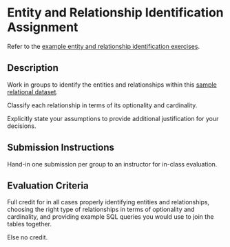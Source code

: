 # Entity and Relationship Identification Assignment

Refer to the [example entity and relationship identification exercises](/resources/database-design/conceptual-design/conceptual-design-exercises.md).

## Description

Work in groups to identify the entities and relationships within this [sample relational dataset](#TODO).

Classify each relationship in terms of its optionality and cardinality.

Explicitly state your assumptions to provide additional justification for your decisions.

## Submission Instructions

Hand-in one submission per group to an instructor for in-class evaluation.

## Evaluation Criteria

Full credit for in all cases properly identifying entities and relationships, choosing the right type of relationships in terms of optionality and cardinality, and providing example SQL queries you would use to join the tables together.

Else no credit.
